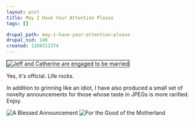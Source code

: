 ```yaml
--- 
layout: post
title: May I Have Your Attention Please
tags: []

drupal_path: may-i-have-your-attention-please
drupal_nid: 140
created: 1108311374
---
```

<img src="http://jeff.viapositiva.net/images/announcing.jpg" alt="Jeff and Catherine are engaged to be married" border="1"/>

Yes, it's official. Life rocks.

In addition to grinning like an idiot, I have also produced a small set of novelty announcements for those whose taste in JPEGs is more rarified. Enjoy.

<img src="http://jeff.viapositiva.net/images/blessed.jpg" alt="A Blessed Announcement" />
<img src="http://jeff.viapositiva.net/images/motherland.jpg" alt="For the Good of the Motherland" />

